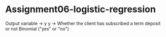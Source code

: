 # Assignment06-logistic-regression
Output variable -> y
y -> Whether the client has subscribed a term deposit or not 
Binomial ("yes" or "no")
